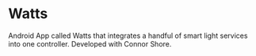 # Watts

Android App called Watts that integrates a handful of smart light services into one controller. Developed with Connor Shore.
